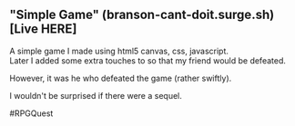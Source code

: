## "Simple Game"   (branson-cant-doit.surge.sh)[Live HERE]
A simple game I made using html5 canvas, css, javascript.  
Later I added some extra touches to so that my friend would be defeated.

However, it was he who defeated the game (rather swiftly).

I wouldn't be surprised if there were a sequel.

\#RPGQuest

